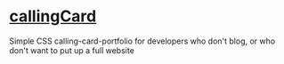 # [callingCard](https://madrcallingcard.netlify.app/)
Simple CSS calling-card-portfolio for developers who don't blog, or who don't want to put up a full website

